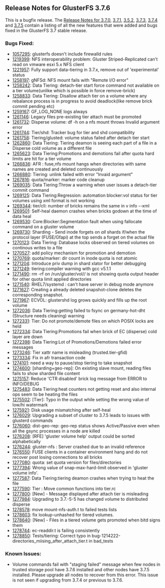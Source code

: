 ## Release Notes for GlusterFS 3.7.6

This is a bugfix release. The [Release Notes for 3.7.0](3.7.0.md),
[3.7.1](3.7.1.md), [3.5.2](3.7.2.md), [3.7.3](3.7.3.md), [3.7.4](3.7.4.md) and
[3.7.5](3.7.5.md) contain a listing of all the new features that were added and
bugs fixed in the GlusterFS 3.7 stable release.

### Bugs Fixed:

- [1057295](https://bugzilla.redhat.com/1057295): glusterfs doesn't include firewalld rules
- [1219399](https://bugzilla.redhat.com/1219399): NFS interoperability problem: Gluster Striped-Replicated can't read on vmware esxi 5.x NFS client
- [1221957](https://bugzilla.redhat.com/1221957): Fully support data-tiering in 3.7.x, remove out of 'experimental' status
- [1258197](https://bugzilla.redhat.com/1258197): gNFSd: NFS mount fails with "Remote I/O error"
- [1258242](https://bugzilla.redhat.com/1258242): Data Tiering: detach-tier start  force  command not available on a tier volume(unlike which is possible in force remove-brick)
- [1258833](https://bugzilla.redhat.com/1258833): Data Tiering: Disallow attach tier on a volume where any rebalance process is in progress to avoid deadlock(like remove brick commit pending etc)
- [1259167](https://bugzilla.redhat.com/1259167): GF_LOG_NONE logs always
- [1261146](https://bugzilla.redhat.com/1261146): Legacy files pre-existing tier attach must be promoted
- [1261732](https://bugzilla.redhat.com/1261732): Disperse volume: df -h on a nfs mount throws Invalid argument error
- [1261744](https://bugzilla.redhat.com/1261744): Tier/shd: Tracker bug for tier and shd compatibility
- [1261758](https://bugzilla.redhat.com/1261758): Tiering/glusted: volume status failed after detach tier start
- [1262860](https://bugzilla.redhat.com/1262860): Data Tiering: Tiering deamon is seeing each part of a file in a Disperse cold volume as a different file
- [1265623](https://bugzilla.redhat.com/1265623): Data Tiering:Promotions and demotions fail after quota hard limits are hit for a tier volume
- [1266836](https://bugzilla.redhat.com/1266836): AFR : fuse,nfs mount hangs when directories with same names are created and deleted continuously
- [1266880](https://bugzilla.redhat.com/1266880): Tiering: unlink failed with error "Invaid argument"
- [1267816](https://bugzilla.redhat.com/1267816): quota/marker: marker code cleanup
- [1269035](https://bugzilla.redhat.com/1269035): Data Tiering:Throw a warning when user issues a detach-tier commit command
- [1269125](https://bugzilla.redhat.com/1269125): Data Tiering:Regression: automation blocker:vol status for tier volumes using xml format is not working
- [1269344](https://bugzilla.redhat.com/1269344): tier/cli: number of bricks remains the same in v info --xml
- [1269501](https://bugzilla.redhat.com/1269501): Self-heal daemon crashes when bricks godown at the time of data heal
- [1269530](https://bugzilla.redhat.com/1269530): Core:Blocker:Segmentation fault when using fallocate command on a gluster volume
- [1269730](https://bugzilla.redhat.com/1269730): Sharding - Send inode forgets on _all_ shards if/when the protocol layer (FUSE/Gfapi) at the top sends a forget on the actual file
- [1270123](https://bugzilla.redhat.com/1270123): Data Tiering: Database locks observed on tiered volumes on continous writes to a file
- [1270527](https://bugzilla.redhat.com/1270527): add policy mechanism for promotion and demotion
- [1270769](https://bugzilla.redhat.com/1270769): quota/marker: dir count in inode quota is not atomic
- [1271204](https://bugzilla.redhat.com/1271204): Introduce priv dump in shard xlator for better debugging
- [1271249](https://bugzilla.redhat.com/1271249): tiering:compiler warning with gcc v5.1.1
- [1271490](https://bugzilla.redhat.com/1271490): rm -rf on /run/gluster/vol/<directory name>/ is not showing quota output header for other quota limit applied directories
- [1271540](https://bugzilla.redhat.com/1271540): RHEL7/systemd : can't have server in debug mode anymore
- [1271627](https://bugzilla.redhat.com/1271627): Creating a already deleted snapshot-clone deletes the corresponding snapshot.
- [1271967](https://bugzilla.redhat.com/1271967): ECVOL: glustershd log grows quickly and fills up the root volume
- [1272036](https://bugzilla.redhat.com/1272036): Data Tiering:getting failed to fsync on germany-hot-dht (Structure needs cleaning) warning
- [1272331](https://bugzilla.redhat.com/1272331): Tier: Do not promote/demote files on which POSIX locks are held
- [1272334](https://bugzilla.redhat.com/1272334): Data Tiering:Promotions fail when brick of EC (disperse) cold layer are down
- [1272398](https://bugzilla.redhat.com/1272398): Data Tiering:Lot of Promotions/Demotions failed error messages
- [1273246](https://bugzilla.redhat.com/1273246): Tier xattr name is misleading (trusted.tier-gfid)
- [1273334](https://bugzilla.redhat.com/1273334): Fix in afr transaction code
- [1274101](https://bugzilla.redhat.com/1274101): need a way to pause/stop tiering to take snapshot
- [1274600](https://bugzilla.redhat.com/1274600): [sharding+geo-rep]: On existing slave mount, reading files fails to show sharded file content
- [1275157](https://bugzilla.redhat.com/1275157): Reduce 'CTR disabled' brick log message from ERROR to INFO/DEBUG
- [1275483](https://bugzilla.redhat.com/1275483): Data Tiering:heat counters not getting reset and also internal ops seem to be heating the files
- [1275502](https://bugzilla.redhat.com/1275502): [Tier]: Typo in the output while setting the wrong value of low/hi watermark
- [1275921](https://bugzilla.redhat.com/1275921): Disk usage mismatching after self-heal
- [1276029](https://bugzilla.redhat.com/1276029): Upgrading a subset of cluster to 3.7.5 leads to issues with glusterd commands
- [1276060](https://bugzilla.redhat.com/1276060): dist-geo-rep: geo-rep status shows Active/Passive even when all the gsync processes in a node are killed
- [1276208](https://bugzilla.redhat.com/1276208): [RFE] 'gluster volume help' output could be sorted alphabetically
- [1276244](https://bugzilla.redhat.com/1276244): gluster-nfs : Server crashed due to an invalid reference
- [1276550](https://bugzilla.redhat.com/1276550): FUSE clients in a container environment hang and do not recover post losing connections to all bricks
- [1277080](https://bugzilla.redhat.com/1277080): quota: set quota version for files/directories
- [1277394](https://bugzilla.redhat.com/1277394): Wrong value of snap-max-hard-limit observed in 'gluster volume info'.
- [1277587](https://bugzilla.redhat.com/1277587): Data Tiering:tiering deamon crashes when trying to heat the file
- [1277590](https://bugzilla.redhat.com/1277590): Tier : Move common functions into tier.rc
- [1277800](https://bugzilla.redhat.com/1277800): [New] - Message displayed after attach tier is misleading
- [1277984](https://bugzilla.redhat.com/1277984): Upgrading to 3.7.-5-5 has changed volume to distributed disperse
- [1278578](https://bugzilla.redhat.com/1278578): move mount-nfs-auth.t to failed tests lists
- [1278603](https://bugzilla.redhat.com/1278603): fix lookup-unhashed for tiered volumes.
- [1278640](https://bugzilla.redhat.com/1278640): [New] - Files in a tiered volume gets promoted when bitd signs them
- [1278744](https://bugzilla.redhat.com/1278744): ec-readdir.t is failing consistently
- [1278850](https://bugzilla.redhat.com/1278850): Tests/tiering: Correct typo in bug-1214222-directories_miising_after_attach_tier.t in bad_tests

### Known Issues:

- Volume commands fail with "staging failed" message when few nodes in trusted storage pool have 3.7.6 installed and other nodes have 3.7.5 installed. Please upgrade all nodes to recover from this error. This issue is not seen if upgrading from 3.7.4 or previous to 3.7.6.


